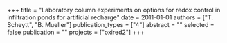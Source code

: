 +++
title = "Laboratory column experiments on options for redox control in infiltration ponds for artificial recharge"
date = 2011-01-01
authors = ["T. Scheytt", "B. Mueller"]
publication_types = ["4"]
abstract = ""
selected = false
publication = ""
projects = ["oxired2"]
+++

